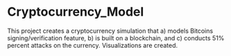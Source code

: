 # Cryptocurrency_Model
This project creates a cryptocurrency simulation that a) models Bitcoins signing/verification feature,  b) is built on a blockchain, and c) conducts 51% percent attacks on the currency. Visualizations are created.
